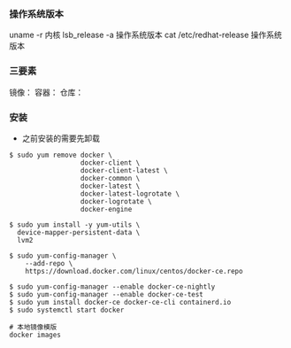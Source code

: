 ### 操作系统版本
uname -r 内核
lsb_release -a 操作系统版本
cat /etc/redhat-release 操作系统版本

### 三要素
镜像：
容器：
仓库：

### 安装
* 之前安装的需要先卸载
```shell
$ sudo yum remove docker \
                  docker-client \
                  docker-client-latest \
                  docker-common \
                  docker-latest \
                  docker-latest-logrotate \
                  docker-logrotate \
                  docker-engine

$ sudo yum install -y yum-utils \
  device-mapper-persistent-data \
  lvm2

$ sudo yum-config-manager \
    --add-repo \
    https://download.docker.com/linux/centos/docker-ce.repo

$ sudo yum-config-manager --enable docker-ce-nightly
$ sudo yum-config-manager --enable docker-ce-test
$ sudo yum install docker-ce docker-ce-cli containerd.io
$ sudo systemctl start docker
```

```shell
# 本地镜像模版
docker images 
```
